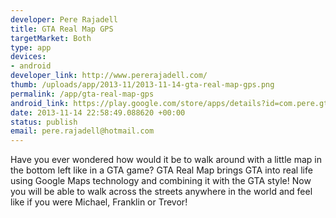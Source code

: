 ```yaml
--- 
developer: Pere Rajadell
title: GTA Real Map GPS
targetMarket: Both
type: app
devices: 
- android
developer_link: http://www.pererajadell.com/
thumb: /uploads/app/2013-11/2013-11-14-gta-real-map-gps.png
permalink: /app/gta-real-map-gps
android_link: https://play.google.com/store/apps/details?id=com.pere.gtaminimap&hl=en
date: 2013-11-14 22:58:49.088620 +00:00
status: publish
email: pere.rajadell@hotmail.com
---
```


Have you ever wondered how would it be to walk around with a little map in the bottom left like in a GTA game?
GTA Real Map brings GTA into real life using Google Maps technology and combining it with the GTA style!
Now you will be able to walk across the streets anywhere in the world and feel like if you were Michael, Franklin or Trevor!
